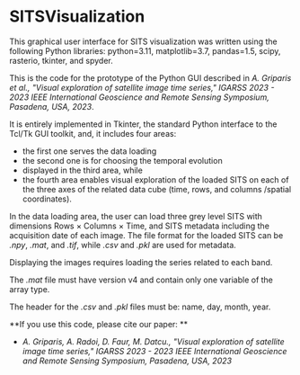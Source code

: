 # SITSVisualization

This graphical user interface for SITS visualization was written using the following Python libraries: python=3.11, matplotlib=3.7, pandas=1.5, scipy, rasterio, tkinter, and spyder.

This is the code for the prototype of the Python GUI described in _A. Griparis et al., "Visual exploration of satellite image time series," IGARSS 2023 - 2023 IEEE International Geoscience and Remote Sensing Symposium, Pasadena, USA, 2023_.

It is entirely implemented in Tkinter, the standard Python interface to the Tcl/Tk GUI toolkit, and, it includes four areas:
- the first one serves the data loading
- the second one is for choosing the temporal evolution
- displayed in the third area, while
- the fourth area enables visual exploration of the loaded SITS on each of the three axes of the related data cube (time, rows, and columns /spatial coordinates).

In the data loading area, the user can load three grey level SITS with dimensions Rows × Columns × Time, and SITS metadata including the acquisition date of each image. The file format for the loaded SITS can be _.npy_, _.mat_, and _.tif_, while _.csv_ and _.pkl_ are used for metadata.

Displaying the images requires loading the series related to each band.

The _.mat_ file must have version v4 and contain only one variable of the array type.

The header for the _.csv_ and _.pkl_ files must be: name, day, month, year. 

**If you use this code, please cite our paper: **
-  _A. Griparis, A. Radoi, D. Faur, M. Datcu., "Visual exploration of satellite image time series," IGARSS 2023 - 2023 IEEE International Geoscience and Remote Sensing Symposium, Pasadena, USA, 2023_
